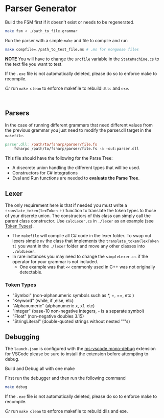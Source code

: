 # Parser Generator

Build the FSM first if it doesn't exist or needs to be regenerated.

```bash
make fsm < ./path_to_file.grammar
```

Run the parser with a simple `make` and file to compile and run

```bash
make compfile=./path_to_test_file.ms # .ms for mongoose files
```

**NOTE** You will have to change the `srcfile` variable in the `StateMachine.cs` to the text file you want to test.

If the `.exe` file is not automatically deleted, please do so to enforce make to recompile.

*Or* run `make clean` to enforce makefile to rebuild `dlls` and `exe`.

&nbsp;

## Parsers

In the case of running different grammars that need different values from the previous grammar you just need to modify the parser.dll target in the `makefile`.

```makefile
parser.dll: /path/to/fsharp/parser/file.fs
    fsharpc /path/to/fsharp/parser/file.fs -a -out:parser.dll
```

This file should have the following for the Parse Tree:

- A disecrete union handling the different types that will be used.
- Constructors for C# integrations
- Eval and Run functions are needed to **evaluate the Parse Tree.**

## Lexer

The only requirement here is that if needed you must write a `translate_token(lexToken t)` function to translate the token types to those of your discrete union. The constructors of this class can simply call the parent class constructor. Use `calcLexer.cs` in `./lexer` as an example (see [Token Types](#token-types)).

- The `makefile` will compile all C# code in the lexer folder. To swap out lexers simple `mv` the class that implements the `translate_token(lexToken t)` you want in the `./lexer` folder and move any other classes into `./oldLexer`.
- In rare instances you may need to change the `simpleLexer.cs` if the operator for your grammar is not included.
  - One example was that `<<` commonly used in C++ was not originally detectable.

### Token Types

- "Symbol"   (non-alphanumeric symbols such as *, +, ==, etc )
- "Keyword"  (while, if ,else, etc)
- "Alphanumeric"     (alphanumeric  x, x1, etc)
- "Integer"  (base-10 non-negative integers, - is a separate symbol)
- "Float"    (non-negative doubles 3.15)
- "StringLiteral" (double-quoted strings without nested ""'s)

## Debugging

The `launch.json` is configured with the [ms-vscode.mono-debug](https://marketplace.visualstudio.com/items?itemName=ms-vscode.mono-debug) extension for VSCode please be sure to install the extension before attempting to debug.

Build and Debug all with one make

First run the debugger and then run the following command

```bash
make debug
```

If the `.exe` file is not automatically deleted, please do so to enforce make to recompile.

*Or* run `make clean` to enforce makefile to rebuild dlls and exe.